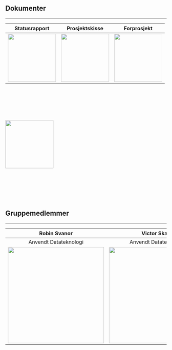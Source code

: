 <link href="stylesheet.css" rel="stylesheet"></link>

## Dokumenter

---


| Statusrapport | Prosjektskisse | Forprosjekt |
| :---: | :---: | :---: |
| <a href="https://github.com/jespersolbakken/gruppe19bp2021/raw/gh-pages/Filer/Statusrapport.pdf" target="_blank"><img src="https://github.com/jespersolbakken/gruppe19bp2021/raw/gh-pages/Bilder/Logo/documents.png" height="150"></a> | <a href="https://github.com/jespersolbakken/gruppe19bp2021/raw/gh-pages/Filer/Prosjektskisse.pdf" target="_blank"><img src="https://github.com/jespersolbakken/gruppe19bp2021/raw/gh-pages/Bilder/Logo/documents.png" height="150"></a> | <a href="https://github.com/jespersolbakken/gruppe19bp2021/raw/gh-pages/Filer/Forprosjekt.pdf" target="_blank"><img src="https://github.com/jespersolbakken/gruppe19bp2021/raw/gh-pages/Bilder/Logo/documents.png" height="150"></a> |

<br><br><br><br><br>

<img class="zoom" src="https://github.com/jespersolbakken/gruppe19bp2021/raw/gh-pages/Bilder/Logo/documents.png" height="150">

<br><br><br><br><br>


## Gruppemedlemmer

---

| Robin Svanor | Victor Skaar | Jesper Solbakken |
| :---: | :---: | :---: |
| Anvendt Datateknologi | Anvendt Datateknologi | Anvendt Datateknologi |
| <img src="https://github.com/jespersolbakken/gruppe19bp2021/raw/gh-pages/Bilder/robin.png" height="300">  | <img src="https://github.com/jespersolbakken/gruppe19bp2021/raw/gh-pages/Bilder/victor.png" height="300">  | <img src="https://github.com/jespersolbakken/gruppe19bp2021/raw/gh-pages/Bilder/jesper.png" height="300"> |
